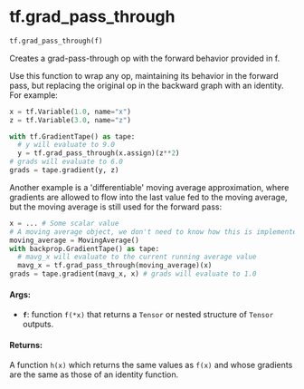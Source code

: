 <div itemscope itemtype="http://developers.google.com/ReferenceObject">
<meta itemprop="name" content="tf.grad_pass_through" />
<meta itemprop="path" content="Stable" />
</div>

# tf.grad_pass_through

``` python
tf.grad_pass_through(f)
```

Creates a grad-pass-through op with the forward behavior provided in f.

Use this function to wrap any op, maintaining its behavior in the forward
pass, but replacing the original op in the backward graph with an identity.
For example:

```python
x = tf.Variable(1.0, name="x")
z = tf.Variable(3.0, name="z")

with tf.GradientTape() as tape:
  # y will evaluate to 9.0
  y = tf.grad_pass_through(x.assign)(z**2)
# grads will evaluate to 6.0
grads = tape.gradient(y, z)
```

Another example is a 'differentiable' moving average approximation, where
gradients are allowed to flow into the last value fed to the moving average,
but the moving average is still used for the forward pass:

```python
x = ... # Some scalar value
# A moving average object, we don't need to know how this is implemented
moving_average = MovingAverage()
with backprop.GradientTape() as tape:
  # mavg_x will evaluate to the current running average value
  mavg_x = tf.grad_pass_through(moving_average)(x)
grads = tape.gradient(mavg_x, x) # grads will evaluate to 1.0
```

#### Args:

* <b>`f`</b>: function `f(*x)` that returns a `Tensor` or nested structure of `Tensor`
    outputs.


#### Returns:

A function `h(x)` which returns the same values as `f(x)` and whose
gradients are the same as those of an identity function.